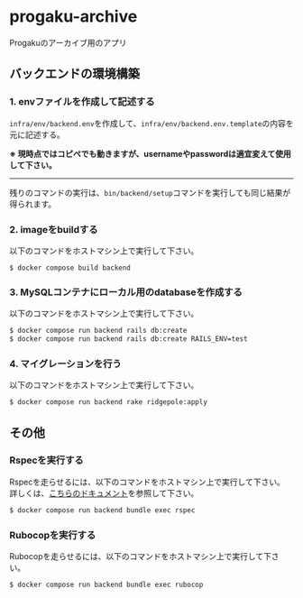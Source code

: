 # progaku-archive
Progakuのアーカイブ用のアプリ

## バックエンドの環境構築
### 1. envファイルを作成して記述する
`infra/env/backend.env`を作成して、`infra/env/backend.env.template`の内容を元に記述する。

**※ 現時点ではコピペでも動きますが、usernameやpasswordは適宜変えて使用して下さい。**

---

残りのコマンドの実行は、`bin/backend/setup`コマンドを実行しても同じ結果が得られます。
### 2. imageをbuildする
以下のコマンドをホストマシン上で実行して下さい。
```
$ docker compose build backend
```

### 3. MySQLコンテナにローカル用のdatabaseを作成する
以下のコマンドをホストマシン上で実行して下さい。
```bash
$ docker compose run backend rails db:create
$ docker compose run backend rails db:create RAILS_ENV=test
```

### 4. マイグレーションを行う
以下のコマンドをホストマシン上で実行して下さい。
```bash
$ docker compose run backend rake ridgepole:apply
```

## その他

### Rspecを実行する
Rspecを走らせるには、以下のコマンドをホストマシン上で実行して下さい。
詳しくは、[こちらのドキュメント](docs/backend/Rspec_FactoryBot.md)を参照して下さい。
```bash
$ docker compose run backend bundle exec rspec
```

### Rubocopを実行する
Rubocopを走らせるには、以下のコマンドをホストマシン上で実行して下さい。
```bash
$ docker compose run backend bundle exec rubocop
```
